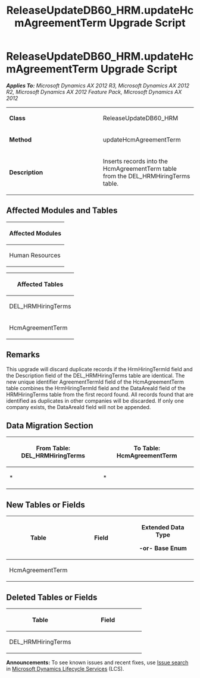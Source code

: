 ﻿---
title: ReleaseUpdateDB60_HRM.updateHcmAgreementTerm Upgrade Script
TOCTitle: ReleaseUpdateDB60_HRM.updateHcmAgreementTerm Upgrade Script
ms:assetid: 5632e367-6478-5d9e-26da-8a384bde90b0
ms:mtpsurl: https://msdn.microsoft.com/en-us/library/JJ736197(v=AX.60)
ms:contentKeyID: 49708372
ms.date: 05/18/2015
mtps_version: v=AX.60
---

# ReleaseUpdateDB60\_HRM.updateHcmAgreementTerm Upgrade Script 


_**Applies To:** Microsoft Dynamics AX 2012 R3, Microsoft Dynamics AX 2012 R2, Microsoft Dynamics AX 2012 Feature Pack, Microsoft Dynamics AX 2012_

<table>
<colgroup>
<col style="width: 50%" />
<col style="width: 50%" />
</colgroup>
<tbody>
<tr class="odd">
<td><p><strong>Class</strong></p></td>
<td><p>ReleaseUpdateDB60_HRM</p></td>
</tr>
<tr class="even">
<td><p><strong>Method</strong></p></td>
<td><p>updateHcmAgreementTerm</p></td>
</tr>
<tr class="odd">
<td><p><strong>Description</strong></p></td>
<td><p>Inserts records into the HcmAgreementTerm table from the DEL_HRMHiringTerms table.</p></td>
</tr>
</tbody>
</table>


## Affected Modules and Tables

<table>
<colgroup>
<col style="width: 100%" />
</colgroup>
<thead>
<tr class="header">
<th><p>Affected Modules</p></th>
</tr>
</thead>
<tbody>
<tr class="odd">
<td><p>Human Resources</p></td>
</tr>
</tbody>
</table>


<table>
<colgroup>
<col style="width: 100%" />
</colgroup>
<thead>
<tr class="header">
<th><p>Affected Tables</p></th>
</tr>
</thead>
<tbody>
<tr class="odd">
<td><p>DEL_HRMHiringTerms</p></td>
</tr>
<tr class="even">
<td><p>HcmAgreementTerm</p></td>
</tr>
</tbody>
</table>


## Remarks

This upgrade will discard duplicate records if the HrmHiringTermId field and the Description field of the DEL\_HRMHiringTerms table are identical. The new unique identifier AgreementTermId field of the HcmAgreementTerm table combines the HrmHiringTermId field and the DataAreaId field of the HRMHiringTerms table from the first record found. All records found that are identified as duplicates in other companies will be discarded. If only one company exists, the DataAreaId field will not be appended.

## Data Migration Section

<table>
<colgroup>
<col style="width: 50%" />
<col style="width: 50%" />
</colgroup>
<thead>
<tr class="header">
<th><p>From Table: DEL_HRMHiringTerms</p></th>
<th><p>To Table: HcmAgreementTerm</p></th>
</tr>
</thead>
<tbody>
<tr class="odd">
<td><p>*</p></td>
<td><p>*</p></td>
</tr>
</tbody>
</table>


## New Tables or Fields

<table>
<colgroup>
<col style="width: 33%" />
<col style="width: 33%" />
<col style="width: 33%" />
</colgroup>
<thead>
<tr class="header">
<th><p>Table</p></th>
<th><p>Field</p></th>
<th><p>Extended Data Type</p>
<p>-or- Base Enum</p></th>
</tr>
</thead>
<tbody>
<tr class="odd">
<td><p>HcmAgreementTerm</p></td>
<td><p></p></td>
<td><p></p></td>
</tr>
</tbody>
</table>


## Deleted Tables or Fields

<table>
<colgroup>
<col style="width: 50%" />
<col style="width: 50%" />
</colgroup>
<thead>
<tr class="header">
<th><p>Table</p></th>
<th><p>Field</p></th>
</tr>
</thead>
<tbody>
<tr class="odd">
<td><p>DEL_HRMHiringTerms</p></td>
<td><p></p></td>
</tr>
</tbody>
</table>

  
**Announcements:** To see known issues and recent fixes, use [Issue search](http://go.microsoft.com/fwlink/?linkid=389258) in [Microsoft Dynamics Lifecycle Services](http://go.microsoft.com/fwlink/?linkid=306505) (LCS).

